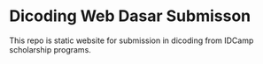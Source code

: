 # Dicoding Web Dasar Submisson

This repo is static website for submission in dicoding from IDCamp scholarship programs.
